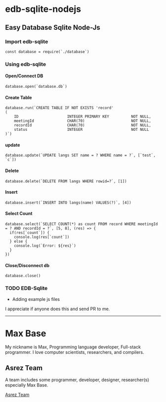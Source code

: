 # edb-sqlite-nodejs

## Easy Database Sqlite Node-Js

### Import edb-sqlite

```
const database = require(`./database`)
```

### Using edb-sqlite

#### Open/Connect DB

```
database.open(`database.db`)
```

#### Create Table

```
database.run(`CREATE TABLE IF NOT EXISTS 'record'
(
    ID                      INTEGER PRIMARY KEY          NOT NULL,
    meetingId               CHAR(70)                     NOT NULL,
    recordId                CHAR(70)                     NOT NULL,
    status                  INTEGER                      NOT NULL
)`)
```

#### update

```
database.update(`UPDATE langs SET name = ? WHERE name = ?`, [`test`, `c`])
```

#### Delete

```
database.delete(`DELETE FROM langs WHERE rowid=?`, [1])
```

#### Insert

```
database.insert(`INSERT INTO langs(name) VALUES(?)`, [4])
```

#### Select Count

```
database.select(`SELECT COUNT(*) as count FROM record WHERE meetingId = ? AND recordId = ?`, [5, 8], (res) => {
  if(res[`count`]) {
    console.log(res[`count`])
  } else {
    console.log(`Error: ${res}`)
  }
})
```

#### Close/Disconnect db

```
database.close()
```

### TODO EDB-Sqlite

- Adding example js files

I appreciate if anyone does this and send PR to me.

---------

# Max Base

My nickname is Max, Programming language developer, Full-stack programmer. I love computer scientists, researchers, and compilers.

## Asrez Team

A team includes some programmer, developer, designer, researcher(s) especially Max Base.

[Asrez Team](https://www.asrez.com/)
